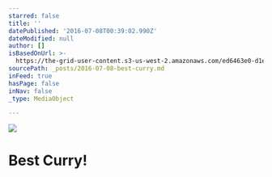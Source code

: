 ```yaml
---
starred: false
title: ''
datePublished: '2016-07-08T00:39:02.990Z'
dateModified: null
author: []
isBasedOnUrl: >-
  https://the-grid-user-content.s3-us-west-2.amazonaws.com/ed6463e0-d1ed-42ea-9f56-b1a48e4f5f89.jpg
sourcePath: _posts/2016-07-08-best-curry.md
inFeed: true
hasPage: false
inNav: false
_type: MediaObject

---
```

![](https://the-grid-user-content.s3-us-west-2.amazonaws.com/ed6463e0-d1ed-42ea-9f56-b1a48e4f5f89.jpg)

# Best Curry!